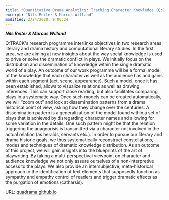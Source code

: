 ```yaml
---
title: "Quantitative Drama Analytics: Tracking Character Knowledge (Q:TRACK) "
excerpt: "Nils Reiter & Marcus Willand"
modified: 2/24/2020, 9:00:24
---
```


***Nils Reiter & Marcus Willand***

Q:TRACK's research programme interlinks objectives in two research areas: literary and drama history and computational literary studies. In the first area, we are aiming at new insights about the way social knowledge is used to drive or solve the dramatic conflict in plays. We initially focus on the distribution and dissemination of knowledge within the single dramatic world of a play. An outcome of our work programme will be a formal model of the knowledge that each character as well as the audience has and gains within each segment (act, scene, appearance). Such a model, once it has been established, allows to visualize relations as well as drawing inferences. This can support close reading, but also facilitates comparing plays in a systematic way. Once such models can be created automatically, we will “zoom out” and look at dissemination patterns from a drama historical point of view, asking how they change over the centuries. A dissemination pattern is a generalization of the model found within a set of plays that is achieved by disregarding character names and allowing for some variation in the details. One such pattern might be that the relation triggering the anagnorisis is transmitted via a character not involved in the actual relation (as heralds, servants etc.).
In order to pursue our literary and drama historic goals, we thus systematically reconstruct constellations, modes and techniques of dramatic knowledge distribution. As an outcome of this project, we will gain insights into the blueprints of the art of playwriting. By taking a multi-perspectival viewpoint on character and audience knowledge we not only assure ourselves of a non-interpretive access to the plays. We also provide an intersubjective, meta-historical approach to the identification of text elements that supposedly function as sympathy and empathy control of readers and trigger dramatic effects as the purgation of emotions (catharsis).

URL: [quadrama.github.io](https://quadrama.github.io)
